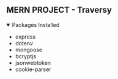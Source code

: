 ## MERN PROJECT - Traversy 

<details open>
<summary>Packages Installed</summary>
<ul>
    <li>express</li>
    <li>dotenv</li>
    <li>mongoose</li>
    <li>bcryptjs</li>
    <li>jsonwebtoken</li>
    <li>cookie-parser</li>
</ul>
</details>